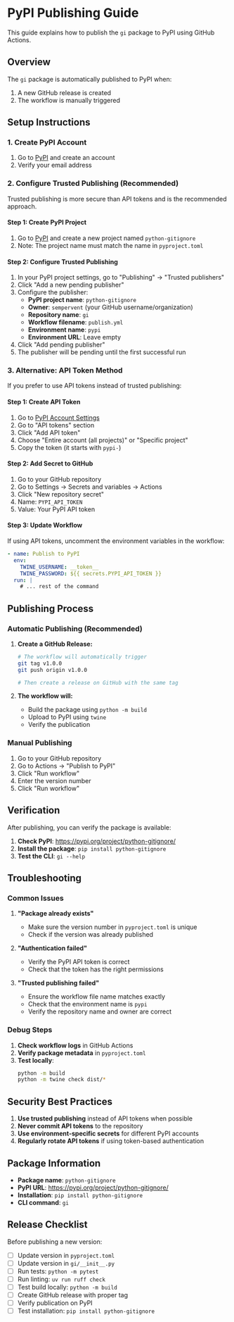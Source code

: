 # PyPI Publishing Guide

This guide explains how to publish the `gi` package to PyPI using GitHub Actions.

## Overview

The `gi` package is automatically published to PyPI when:
1. A new GitHub release is created
2. The workflow is manually triggered

## Setup Instructions

### 1. Create PyPI Account

1. Go to [PyPI](https://pypi.org) and create an account
2. Verify your email address

### 2. Configure Trusted Publishing (Recommended)

Trusted publishing is more secure than API tokens and is the recommended approach.

#### Step 1: Create PyPI Project
1. Go to [PyPI](https://pypi.org) and create a new project named `python-gitignore`
2. Note: The project name must match the name in `pyproject.toml`

#### Step 2: Configure Trusted Publishing
1. In your PyPI project settings, go to "Publishing" → "Trusted publishers"
2. Click "Add a new pending publisher"
3. Configure the publisher:
   - **PyPI project name**: `python-gitignore`
   - **Owner**: `sempervent` (your GitHub username/organization)
   - **Repository name**: `gi`
   - **Workflow filename**: `publish.yml`
   - **Environment name**: `pypi`
   - **Environment URL**: Leave empty
4. Click "Add pending publisher"
5. The publisher will be pending until the first successful run

### 3. Alternative: API Token Method

If you prefer to use API tokens instead of trusted publishing:

#### Step 1: Create API Token
1. Go to [PyPI Account Settings](https://pypi.org/manage/account/)
2. Go to "API tokens" section
3. Click "Add API token"
4. Choose "Entire account (all projects)" or "Specific project"
5. Copy the token (it starts with `pypi-`)

#### Step 2: Add Secret to GitHub
1. Go to your GitHub repository
2. Go to Settings → Secrets and variables → Actions
3. Click "New repository secret"
4. Name: `PYPI_API_TOKEN`
5. Value: Your PyPI API token

#### Step 3: Update Workflow
If using API tokens, uncomment the environment variables in the workflow:

```yaml
- name: Publish to PyPI
  env:
    TWINE_USERNAME: __token__
    TWINE_PASSWORD: ${{ secrets.PYPI_API_TOKEN }}
  run: |
    # ... rest of the command
```

## Publishing Process

### Automatic Publishing (Recommended)

1. **Create a GitHub Release:**
   ```bash
   # The workflow will automatically trigger
   git tag v1.0.0
   git push origin v1.0.0
   
   # Then create a release on GitHub with the same tag
   ```

2. **The workflow will:**
   - Build the package using `python -m build`
   - Upload to PyPI using `twine`
   - Verify the publication

### Manual Publishing

1. Go to your GitHub repository
2. Go to Actions → "Publish to PyPI"
3. Click "Run workflow"
4. Enter the version number
5. Click "Run workflow"

## Verification

After publishing, you can verify the package is available:

1. **Check PyPI**: https://pypi.org/project/python-gitignore/
2. **Install the package**: `pip install python-gitignore`
3. **Test the CLI**: `gi --help`

## Troubleshooting

### Common Issues

1. **"Package already exists"**
   - Make sure the version number in `pyproject.toml` is unique
   - Check if the version was already published

2. **"Authentication failed"**
   - Verify the PyPI API token is correct
   - Check that the token has the right permissions

3. **"Trusted publishing failed"**
   - Ensure the workflow file name matches exactly
   - Check that the environment name is `pypi`
   - Verify the repository name and owner are correct

### Debug Steps

1. **Check workflow logs** in GitHub Actions
2. **Verify package metadata** in `pyproject.toml`
3. **Test locally**:
   ```bash
   python -m build
   python -m twine check dist/*
   ```

## Security Best Practices

1. **Use trusted publishing** instead of API tokens when possible
2. **Never commit API tokens** to the repository
3. **Use environment-specific secrets** for different PyPI accounts
4. **Regularly rotate API tokens** if using token-based authentication

## Package Information

- **Package name**: `python-gitignore`
- **PyPI URL**: https://pypi.org/project/python-gitignore/
- **Installation**: `pip install python-gitignore`
- **CLI command**: `gi`

## Release Checklist

Before publishing a new version:

- [ ] Update version in `pyproject.toml`
- [ ] Update version in `gi/__init__.py`
- [ ] Run tests: `python -m pytest`
- [ ] Run linting: `uv run ruff check`
- [ ] Test build locally: `python -m build`
- [ ] Create GitHub release with proper tag
- [ ] Verify publication on PyPI
- [ ] Test installation: `pip install python-gitignore`
